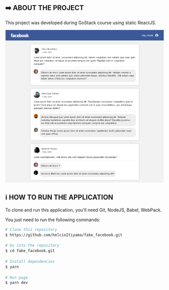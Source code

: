 
## :arrow_right: ABOUT THE PROJECT

This project was developed during GoStack course using static ReactJS.

<p align="center">
    <img alt ="homepage" src="https://github.com/helcioItiyama/fake_facebook/blob/master/src/assets/facebook.png"/>
</p>


## :information_source: HOW TO RUN THE APPLICATION

To clone and run this application, you'll need Git, NodeJS, Babel, WebPack.

You just need to run the following commands:

```bash
# Clone this repository
$ https://github.com/helcioItiyama/fake_facebook.git

# Go into the repository
$ cd fake_facebook.git

# Install dependencies
$ yarn

# Run page
$ yarn dev
```

